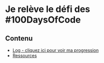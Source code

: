 # Je relève le défi des #100DaysOfCode
## Contenu

- [Log - cliquez ici pour voir ma progression](https://github.com/jmarcm/100-days-of-code/blob/master/log.md)
- [Ressources](https://github.com/jmarcm/100-days-of-code/wiki)
